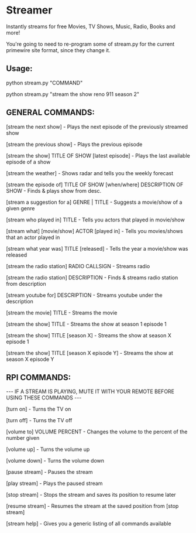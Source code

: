 # Streamer

Instantly streams for free Movies, TV Shows, Music, Radio, Books and more!

You're going to need to re-program some of stream.py for the current primewire site format, since they change it.

## Usage:
  python stream.py "COMMAND"
  
  python stream.py "stream the show reno 911 season 2"

## GENERAL COMMANDS:

 [stream the next show] - Plays the next episode of the previously streamed show
 
 [stream the previous show] - Plays the previous episode
 
 [stream the show] TITLE OF SHOW [latest episode] - Plays the last available episode of a show
 
 [stream the weather] - Shows radar and tells you the weekly forecast
 
 [stream the episode of] TITLE OF SHOW [when/where] DESCRIPTION OF SHOW - Finds & plays show from desc.
 
 [stream a suggestion for a] GENRE | TITLE - Suggests a movie/show of a given genre
 
 [stream who played in] TITLE - Tells you actors that played in movie/show
 
 [stream what] [movie/show] ACTOR [played in] - Tells you movies/shows that an actor played in
 
 [stream what year was] TITLE [released] - Tells the year a movie/show was released
 
 [stream the radio station] RADIO CALLSIGN - Streams radio
 
 [stream the radio station] DESCRIPTION - Finds & streams radio station from description
 
 [stream youtube for] DESCRIPTION - Streams youtube under the description
 
 [stream the movie] TITLE - Streams the movie
 
 [stream the show] TITLE - Streams the show at season 1 episode 1
 
 [stream the show] TITLE [season X] - Streams the show at season X episode 1
 
 [stream the show] TITLE [season X episode Y] - Streams the show at season X episode Y
 
## RPI COMMANDS:

--- IF A STREAM IS PLAYING, MUTE IT WITH YOUR REMOTE BEFORE USING THESE COMMANDS ---

[turn on] - Turns the TV on

[turn off] - Turns the TV off

[volume to] VOLUME PERCENT - Changes the volume to the percent of the number given

[volume up] - Turns the volume up

[volume down] - Turns the volume down

[pause stream] - Pauses the stream

[play stream] - Plays the paused stream

[stop stream] - Stops the stream and saves its position to resume later

[resume stream] - Resumes the stream at the saved position from [stop stream]

[stream help] - Gives you a generic listing of all commands available
